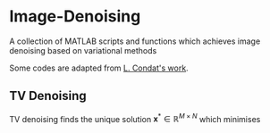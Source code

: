 # Image-Denoising
A collection of MATLAB scripts and functions which achieves image denoising based on variational methods

Some codes are adapted from [L. Condat's work](https://lcondat.github.io/software.html).

## TV Denoising
TV denoising finds the unique solution $\mathbf{x}^* \in \mathbb{R}^{M \times N}$ which minimises
$$$$
<!--stackedit_data:
eyJoaXN0b3J5IjpbODI4NjExNzc0LC0xNzU3ODU5MDkwLC0yND
Y2MTc3ODJdfQ==
-->